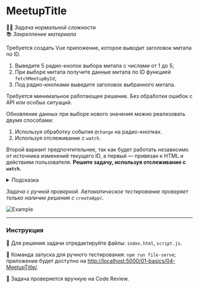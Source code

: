 # MeetupTitle

👷🏻 _Задача нормальной сложности_\
📚 _Закрепление материала_

<!--start_statement-->

Требуется создать Vue приложение, которое выводит заголовок митапа по ID.

1. Выведите 5 радио-кнопок выбора митапа с числами от 1 до 5;
2. При выборе митапа получите данные митапа по ID функцией `fetchMeetupById`;
3. Под радио-кнопками выведите заголовок выбранного митапа.

Требуется минимальное работающее решение. Без обработки ошибок с API или особых ситуаций.

Обновление данных при выборе нового значения можно реализовать двумя способами:

1. Используя обработку события `@change` на радио-кнопках.
2. Используя отслеживание с `watch`.

Второй вариант предпочтительнее, так как будет работать независимо от источника изменений текущего ID, а первый —
привязан к HTML и действиям пользователя. **Решите задачу, используя отслеживание с `watch`.**

<details>
<summary>Подсказка</summary>

Можно использовать `v-for` для вывода 5 радио-кнопок вместо их повторения в шаблоне:
[`v-for` with a Range](https://v3.vuejs.org/guide/list.html#v-for-with-a-range).

</details>

_Задача с ручной проверкой. Автоматическое тестирование проверяет только наличие решения с `createApp(`._

<img src="https://i.imgur.com/OIY65eg.gif" alt="Example">
<!--end_statement-->

---

### Инструкция

📝 Для решения задачи отредактируйте файлы: `index.html`, `script.js`.

🚀 Команда запуска для ручного тестирования: `npm run file-serve`;<br> приложение будет доступно на
[http://localhost:5000/01-basics/04-MeetupTitle/](http://localhost:5000/01-basics/04-MeetupTitle/).

💬 Задача проверяется вручную на Code Review.
